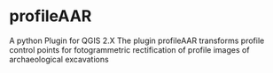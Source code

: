 # profileAAR
A python Plugin for QGIS 2.X
The plugin profileAAR transforms profile control points for fotogrammetric rectification of profile images of archaeological excavations
